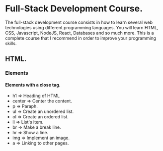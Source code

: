 
# Full-Stack Development Course.

The full-stack development course consists in how to learn several web technologies using different programming languages.
You will learn HTML, CSS, Javascript, NodeJS, React, Databases and so much more. This is a complete course that I recommend 
in order to improve your programming skills. 

## HTML.

### Elements

#### Elements with a close tag.

* h1 => Heading of HTML
* center => Center the content.
* p => Paraph.
* ul => Create an unordered list.
* ol => Create an ordered list.
* li => List's item.
* br => Make a break line.
* hr => Show a line.
* img => Implement an image.
* a => Linking to other pages.

